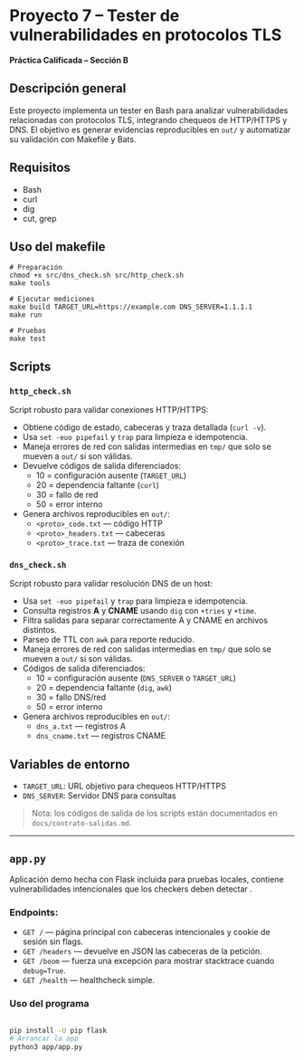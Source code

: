 # Proyecto 7 – Tester de vulnerabilidades en protocolos TLS

**Práctica Calificada – Sección B**

## Descripción general
Este proyecto implementa un tester en Bash para analizar vulnerabilidades relacionadas con protocolos TLS, integrando chequeos de HTTP/HTTPS y DNS. El objetivo es generar evidencias reproducibles en `out/` y automatizar su validación con Makefile y Bats.

## Requisitos
- Bash
- curl
- dig
- cut, grep


## Uso del makefile

```
# Preparación
chmod +x src/dns_check.sh src/http_check.sh
make tools

# Ejecutar mediciones 
make build TARGET_URL=https://example.com DNS_SERVER=1.1.1.1
make run

# Pruebas 
make test
```

## Scripts

### `http_check.sh`

Script robusto para validar conexiones HTTP/HTTPS:
- Obtiene código de estado, cabeceras y traza detallada (`curl -v`).
- Usa `set -euo pipefail` y `trap` para limpieza e idempotencia.
- Maneja errores de red con salidas intermedias en `tmp/` que solo se mueven a `out/` si son válidas.
- Devuelve códigos de salida diferenciados:
  - 10 = configuración ausente (`TARGET_URL`)
  - 20 = dependencia faltante (`curl`)
  - 30 = fallo de red
  - 50 = error interno
- Genera archivos reproducibles en `out/`:
  - `<proto>_code.txt` — código HTTP
  - `<proto>_headers.txt` — cabeceras
  - `<proto>_trace.txt` — traza de conexión

### `dns_check.sh`

Script robusto para validar resolución DNS de un host:
- Usa `set -euo pipefail` y `trap` para limpieza e idempotencia.
- Consulta registros **A** y **CNAME** usando `dig` con `+tries` y `+time`.
- Filtra salidas para separar correctamente A y CNAME en archivos distintos.
- Parseo de TTL con `awk` para reporte reducido.
- Maneja errores de red con salidas intermedias en `tmp/` que solo se mueven a `out/` si son válidas.
- Códigos de salida diferenciados:
  - 10 = configuración ausente (`DNS_SERVER` o `TARGET_URL`)
  - 20 = dependencia faltante (`dig`, `awk`)
  - 30 = fallo DNS/red
  - 50 = error interno
- Genera archivos reproducibles en `out/`:
  - `dns_a.txt` — registros A
  - `dns_cname.txt` — registros CNAME

## Variables de entorno

- `TARGET_URL`: URL objetivo para chequeos HTTP/HTTPS
- `DNS_SERVER`: Servidor DNS para consultas

> Nota: los códigos de salida de los scripts están documentados en `docs/contrato-salidas.md`.
---

## `app.py`

Aplicación demo hecha con Flask incluida para pruebas locales, contiene vulnerabilidades intencionales que los checkers deben detectar .

### Endpoints:
  - `GET /` — página principal con cabeceras intencionales y cookie de sesión sin flags.
  - `GET /headers` — devuelve en JSON las cabeceras de la petición.
  - `GET /boom` — fuerza una excepción para mostrar stacktrace cuando `debug=True`.
  - `GET /health` — healthcheck simple.


### Uso del programa
```bash

pip install -U pip flask
# Arrancar la app 
python3 app/app.py
```
